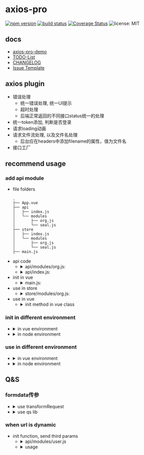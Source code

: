 # axios-pro
[![npm version](https://img.shields.io/npm/v/axios-pro.svg?style=flat-square)](https://www.npmjs.org/package/axios-pro)
[![build status](https://travis-ci.org/muzi131313/axios-pro.svg?branch=master)](https://travis-ci.org/muzi131313/axios-pro)
[![Coverage Status](https://coveralls.io/repos/github/muzi131313/axios-pro/badge.svg)](https://coveralls.io/github/muzi131313/axios-pro)
![license: MIT](https://img.shields.io/badge/License-MIT-blue.svg)


## docs
- [axios-pro-demo](https://github.com/muzi131313/axios-pro-demo)
- [TODO-List](./TODO.md)
- [CHANGELOG](./CHANGELOG.md)
- [Issue Template](./.github/ISSUE_TEMPLATE.md)

## axios plugin
- 错误处理
  - 统一错误处理, 统一UI提示
  - 超时处理
  - 后端正常返回的不同接口status统一的处理
- 统一token添加, 判断是否登录
- 请求loading动画
- 请求文件流处理, 以及文件名处理
  - 后台应在headers中添加filename的属性，值为文件名
- 接口工厂

## recommend usage
### add api module
- file folders
  ````
  .
  ├── App.vue
  ├── api
  │   ├── index.js
  │   └── modules
  │       ├── org.js
  │       └── seal.js
  ├── store
  │   ├── index.js
  │   └── modules
  │       ├── org.js
  │       └── seal.js
  ├── main.js
  ````
- api code
  - <details>
      <summary> api/modules/org.js: </summary>

      ```javascript
      const org = {
        gets: {
          queryOrg: 'api/v1/society/seal/site/query/org'
        },
        posts: {},
        puts: {},
        dels: {},
        patches: {},
        heades: {}
      }
      export default org
      ```
    </details>
  - <details>
      <summary> api/index.js: </summary>

      ````javascript
      import org from '@/api/modules/org'
      import user from '@/api/modules/user'
      // ...
      // combine可以传一个或多个参数, 会合并每个modules的gets、posts、puts、dels、patches, heades值
      const mappers = axiosPro.$combine(
        org,
        seal
        // ...
      )
      const config = {}
      export default {
        mappers,
        config
      }
      ````
    </details>
- init in vue
  - <details>
      <summary> main.js: </summary>

      ```javascript
      import axiosPro from 'axios-pro'
      import api from '@/api'
      const { mappers, config } = api
      Vue.use(axiosPro, {
        mappers,
        config
      })
      ```
    </details>
- use in store
  - <details>
      <summary> store/modules/org.js: </summary>

      ```javascript
      import axiosPro from 'axios-pro'

      export default {
        namespaced: true,
        actions: {
          async getOrgs({ commit }, payload) {
            const resp = await axiosPro.api.queryOrg({
              jsonConditions: {
                op: 'or',
                elements: [
                  {
                    param: 'name',
                    op: 'contains',
                    values: '北京'
                  }
                ]
              }
            })
            commit('SET_ORGS', resp.content)
          }
        },
      }
      ```
    </details>
- use in vue
  - <details>
      <summary> init method in vue class</summary>

      ```javascript
      created() {
        this.init()
      },
      methods: {
        async init () {
          // request params/data
          const params = {}
          // axios options
          const axiosOptions = {}
          // custom options
          const customOptions = {
            handlers: {
              language: null,
              languageOption: null,
              timeout: msg => {},
              data: data => {},
              error: errorInfo => {},
              config: config => {},
              loading: {
                open: true,
                start: () => {},
                end: () => {}
              }
            }
          }
          // if you don't need overwrite this option and there is exist third param, this should set `null`;
          //    eg: this.$api.queryOrg(null, null, 1)
          // if there is not exist thrid param, you can don't transmit this value
          //    eg: this.$api.queryOrg(null)
          const usageOptions = {
            ...axiosOptions,
            ...customOptions
          }
          // when use dynamic url, should transmit this value
          // eg: `/api/org/detail/:id`,
          //    define url: { gets: { queryOrg: id => `/api/org/detail/${id}` } }
          //    usage: this.$api.queryOrg(null, null, 123)
          // eg: `/api/org/upload/:book/:name`
          //    define url: { gets: { queryOrg: ({book, name}) => `/api/org/upload/${book}/${name}}}
          //    usage: this.$api.queryOrg(null, null, { book: 'javascript', name: 'JavaScript-The-Definitive-Guide.pdf' })
          const dynamicURL = null
          // queryOrg: is defined in `api/modules/org.js`
          const resp = await this.$api.queryOrg(params, usageOptions, dynamicURL)
        }
      }
      ```
    </details>
### init in different environment

- <details>
    <summary> in vue environment </summary>

    ````javascript
    import axiosPro from 'axios-pro'

    Vue.use(axiosPro, {
      mappers: {
        gets: {
          getDetail: '/id/detail',
          queryOrg: 'api/v1/society/seal/site/query/org'
        },
        posts: {
          // 函数的名字, 登陆的访问url
          login: '/login',
          proxyUrl: '/proxyUrl'
        },
        puts: {
          getDetail: '/id/detail'
        },
        dels: {
          getDetail: '/id/detail'
        },
        patches: {
          getDetail: '/id/detail'
        }
      },
      config: {
        handlers: {
          timeout (msg) {
            console.log('timeout: ', msg)
          },
          data (data = {}) {
            const code = data.code
            console.log('errorInfo: ', code)
          },
          error (errorInfo) {
            // 此处我使用的是 element UI 的提示组件
            // Message.error(`ERROR: ${err}`);
            console.log('errorInfo: ', errorInfo)
          },
          // this function was callback when the request was send before
          // if you has your own config, or want to intercept all the request before send
          config (config) {
            config.validateStatus = status => { // 成功状态码定义范围
              return status >= 200 && status < 300
            }
            // if (!Utils.isNotLogin()) {
            //     config.headers['X-Token'] = Utils.getToken() // 让每个请求携带token--['X-Token']为自定义key 请根据实际情况自行修改
            // } else {
            //     // 重定向到登录页面
            //     window.location.href = 'login'
            // }
          },
          loading: {
            // 是否开启动画, 默认关闭, 需要请求中主动开启
            open: false,
            start () {
              // UI开始loading动画
            },
            end () {
              // UI结束loading动画
            }
          }
        }
      }
    })
    ````
  </details>
- <details>
    <summary> in node environment</summary>

    ````javascript
    import axiosPro from 'axios-pro'
    axiosPro.$inject({
      mappers: {
        gets: {
          getDetail: '/id/detail',
        }
        // ...
      },
      config: {
        // ...
      }
    })
    ````
  </details>
### use in different environment
- <details>
    <summary> in vue environment </summary>

    ````javascript
    async init () {
      // two params, one was `params`, second was `options` that cound be overwrite axios default options
      // if necessary, the second param `options` was not need transfer
      const resp = await this.$api.queryOrg({
        jsonConditions: {
          op: 'or',
          elements: [
            {
              param: 'name',
              op: 'contains',
              values: '北京'
            }
          ]
        }
      }, {
        headers: {
          'Content-Type': 'application/x-www-form-urlencoded'
        },
        handlers: {
          data (data = {}) {
            const code = data.code
            // 根据返回的code值来做不同的处理（和后端约定）
            switch (code) {
              case '':
                break
              default:
                break
            }
            // 若不是正确的返回code，且已经登录，就抛出错误
            // const err = new Error(data.description)

            // err.data = data
            // err.response = response

            // throw err
          },
          loading: {
            // 是否开启动画, 默认关闭, 需要请求中主动开启
            open: true
          }
        }
      })
      console.log('resp: ', resp)
    }
    ````
  </details>

- <details>
    <summary> in node environment </summary>

    ````javascript
    import axiosPro from 'axios-pro'
    init() {
      axiosPro.api.getDetail()
        .then(data => {
          // ...
        })
        .catch(e => {
          // ...
        })
    }
    ````
  </details>
## Q&S
### formdata传参
- <details>
    <summary> use transformRequest </summary>

    ```javascript
    // handle params when usage
    const data = await this.$api.login({
      username: tel,
      password
    }, {
      // handle params
      transformRequest: [
        function(oldData){
          let newStr = ''
          for (let item in oldData){
            newStr += encodeURIComponent(item) + '=' + encodeURIComponent(oldData[item]) + '&'
          }
          newStr = newStr.slice(0, -1)
          return newStr
        }
      ],
      // change to form params
      headers: {
        'Content-Type': 'application/x-www-form-urlencoded'
      }
    })
    ```
  </details>
- <details>
    <summary> use qs lib </summary>

    ```javascript
    const qs = require('qs')
    const data = await this.$api.login(qs.stringify({
      username: tel,
      password
    }), {
      // change to form params
      headers: {
        'Content-Type': 'application/x-www-form-urlencoded'
      }
    })
    ```
  </details>

### when url is dynamic
- init function, send third params
  - <details>
    <summary>api/modules/user.js</summary>

    ```javascript
    const user = {
      gets: {
        userInfo: userId => `user/info/${userId}`,
        companyInfo: ({ userId, companyId }) => `user/company/${userId}/${companyId}`
      },
      posts: {
      },
      puts: {
      },
      dels: {
      },
      patches: {
      }
    }
    export default user
    ```
    </details>
  - <details>
    <summary>usage</summary>

    ```javascript
    const userId = '119'
    const companyId = '21'
    this.$api.userInfo(null, null, userId)
    this.$api.userInfo(null, null, { companyId, userId })
    ```
    </details>
